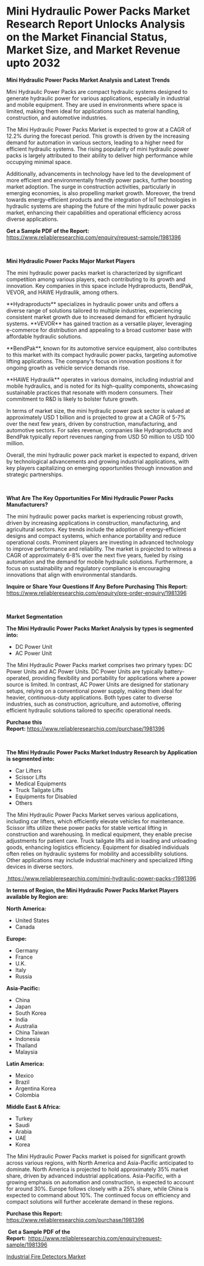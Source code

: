 <p><h1>Mini Hydraulic Power Packs Market Research Report Unlocks Analysis on the Market Financial Status, Market Size, and Market Revenue upto 2032</h1></p><p><strong>Mini Hydraulic Power Packs Market Analysis and Latest Trends</strong></p>
<p><p>Mini Hydraulic Power Packs are compact hydraulic systems designed to generate hydraulic power for various applications, especially in industrial and mobile equipment. They are used in environments where space is limited, making them ideal for applications such as material handling, construction, and automotive industries.</p><p>The Mini Hydraulic Power Packs Market is expected to grow at a CAGR of 12.2% during the forecast period. This growth is driven by the increasing demand for automation in various sectors, leading to a higher need for efficient hydraulic systems. The rising popularity of mini hydraulic power packs is largely attributed to their ability to deliver high performance while occupying minimal space. </p><p>Additionally, advancements in technology have led to the development of more efficient and environmentally friendly power packs, further boosting market adoption. The surge in construction activities, particularly in emerging economies, is also propelling market growth. Moreover, the trend towards energy-efficient products and the integration of IoT technologies in hydraulic systems are shaping the future of the mini hydraulic power packs market, enhancing their capabilities and operational efficiency across diverse applications.</p></p>
<p><strong>Get a Sample PDF of the Report:&nbsp;</strong> <a href="https://www.reliableresearchiq.com/enquiry/request-sample/1981396?utm_campaign=3308&utm_medium=2&utm_source=Github&utm_content=ia&utm_term=10042025&utm_id=mini-hydraulic-power-packs">https://www.reliableresearchiq.com/enquiry/request-sample/1981396</a></p>
<p>&nbsp;</p>
<p><strong>Mini Hydraulic Power Packs Major Market Players</strong></p>
<p><p>The mini hydraulic power packs market is characterized by significant competition among various players, each contributing to its growth and innovation. Key companies in this space include Hydraproducts, BendPak, VEVOR, and HAWE Hydraulik, among others. </p><p>**Hydraproducts** specializes in hydraulic power units and offers a diverse range of solutions tailored to multiple industries, experiencing consistent market growth due to increased demand for efficient hydraulic systems. **VEVOR** has gained traction as a versatile player, leveraging e-commerce for distribution and appealing to a broad customer base with affordable hydraulic solutions.</p><p>**BendPak**, known for its automotive service equipment, also contributes to this market with its compact hydraulic power packs, targeting automotive lifting applications. The company's focus on innovation positions it for ongoing growth as vehicle service demands rise. </p><p>**HAWE Hydraulik** operates in various domains, including industrial and mobile hydraulics, and is noted for its high-quality components, showcasing sustainable practices that resonate with modern consumers. Their commitment to R&D is likely to bolster future growth.</p><p>In terms of market size, the mini hydraulic power pack sector is valued at approximately USD 1 billion and is projected to grow at a CAGR of 5-7% over the next few years, driven by construction, manufacturing, and automotive sectors. For sales revenue, companies like Hydraproducts and BendPak typically report revenues ranging from USD 50 million to USD 100 million.</p><p>Overall, the mini hydraulic power pack market is expected to expand, driven by technological advancements and growing industrial applications, with key players capitalizing on emerging opportunities through innovation and strategic partnerships.</p></p>
<p>&nbsp;</p>
<p><strong>What Are The Key Opportunities For Mini Hydraulic Power Packs Manufacturers?</strong></p>
<p><p>The mini hydraulic power packs market is experiencing robust growth, driven by increasing applications in construction, manufacturing, and agricultural sectors. Key trends include the adoption of energy-efficient designs and compact systems, which enhance portability and reduce operational costs. Prominent players are investing in advanced technology to improve performance and reliability. The market is projected to witness a CAGR of approximately 6-8% over the next five years, fueled by rising automation and the demand for mobile hydraulic solutions. Furthermore, a focus on sustainability and regulatory compliance is encouraging innovations that align with environmental standards.</p></p>
<p><strong>Inquire or Share Your Questions If Any Before Purchasing This Report:</strong> <a href="https://www.reliableresearchiq.com/enquiry/pre-order-enquiry/1981396?utm_campaign=3308&utm_medium=2&utm_source=Github&utm_content=ia&utm_term=10042025&utm_id=mini-hydraulic-power-packs">https://www.reliableresearchiq.com/enquiry/pre-order-enquiry/1981396</a></p>
<p>&nbsp;</p>
<p><strong>Market Segmentation</strong></p>
<p><strong>The Mini Hydraulic Power Packs Market Analysis by types is segmented into:</strong></p>
<p><ul><li>DC Power Unit</li><li>AC Power Unit</li></ul></p>
<p><p>The Mini Hydraulic Power Packs market comprises two primary types: DC Power Units and AC Power Units. DC Power Units are typically battery-operated, providing flexibility and portability for applications where a power source is limited. In contrast, AC Power Units are designed for stationary setups, relying on a conventional power supply, making them ideal for heavier, continuous-duty applications. Both types cater to diverse industries, such as construction, agriculture, and automotive, offering efficient hydraulic solutions tailored to specific operational needs.</p></p>
<p><strong>Purchase this Report:&nbsp;</strong><a href="https://www.reliableresearchiq.com/purchase/1981396?utm_campaign=3308&utm_medium=2&utm_source=Github&utm_content=ia&utm_term=10042025&utm_id=mini-hydraulic-power-packs">https://www.reliableresearchiq.com/purchase/1981396</a></p>
<p>&nbsp;</p>
<p><strong>The Mini Hydraulic Power Packs Market Industry Research by Application is segmented into:</strong></p>
<p><ul><li>Car Lifters</li><li>Scissor Lifts</li><li>Medical Equipments</li><li>Truck Tailgate Lifts</li><li>Equipments for Disabled</li><li>Others</li></ul></p>
<p><p>The Mini Hydraulic Power Packs Market serves various applications, including car lifters, which efficiently elevate vehicles for maintenance. Scissor lifts utilize these power packs for stable vertical lifting in construction and warehousing. In medical equipment, they enable precise adjustments for patient care. Truck tailgate lifts aid in loading and unloading goods, enhancing logistics efficiency. Equipment for disabled individuals often relies on hydraulic systems for mobility and accessibility solutions. Other applications may include industrial machinery and specialized lifting devices in diverse sectors.</p></p>
<p><a href="https://www.reliableresearchiq.com/mini-hydraulic-power-packs-r1981396?utm_campaign=3308&utm_medium=2&utm_source=Github&utm_content=ia&utm_term=10042025&utm_id=mini-hydraulic-power-packs">&nbsp;https://www.reliableresearchiq.com/mini-hydraulic-power-packs-r1981396</a></p>
<p><strong>In terms of Region, the Mini Hydraulic Power Packs Market Players available by Region are:</strong></p>
<p>
    <p> <strong> North America: </strong>
        <ul>
            <li>United States</li>
            <li>Canada</li>
        </ul>
        </p> 
    <p> <strong> Europe: </strong>
        <ul>
            <li>Germany</li>
            <li>France</li>
            <li>U.K.</li>
            <li>Italy</li>
            <li>Russia</li>
        </ul>
        </p> 
    <p> <strong> Asia-Pacific: </strong>
        <ul>
            <li>China</li>
            <li>Japan</li>
            <li>South Korea</li>
            <li>India</li>
            <li>Australia</li>
            <li>China Taiwan</li>
            <li>Indonesia</li>
            <li>Thailand</li>
            <li>Malaysia</li>
        </ul>
        </p> 
    <p> <strong> Latin America: </strong>
        <ul>
            <li>Mexico</li>
            <li>Brazil</li>
            <li>Argentina Korea</li>
            <li>Colombia</li>
        </ul>
        </p> 
    <p> <strong> Middle East & Africa: </strong>
        <ul>
            <li>Turkey</li>
            <li>Saudi</li>
            <li>Arabia</li>
            <li>UAE</li>
            <li>Korea</li>
        </ul>
    </p>
    </p>
<p><p>The Mini Hydraulic Power Packs market is poised for significant growth across various regions, with North America and Asia-Pacific anticipated to dominate. North America is projected to hold approximately 35% market share, driven by advanced industrial applications. Asia-Pacific, with a growing emphasis on automation and construction, is expected to account for around 30%. Europe follows closely with a 25% share, while China is expected to command about 10%. The continued focus on efficiency and compact solutions will further accelerate demand in these regions.</p></p>
<p><strong>Purchase this Report: </strong><a href="https://www.reliableresearchiq.com/purchase/1981396?utm_campaign=3308&utm_medium=2&utm_source=Github&utm_content=ia&utm_term=10042025&utm_id=mini-hydraulic-power-packs">https://www.reliableresearchiq.com/purchase/1981396</a></p>
<p>&nbsp;<strong>Get a Sample PDF of the Report:&nbsp;&nbsp;</strong><a href="https://www.reliableresearchiq.com/enquiry/request-sample/1981396?utm_campaign=3308&utm_medium=2&utm_source=Github&utm_content=ia&utm_term=10042025&utm_id=mini-hydraulic-power-packs">https://www.reliableresearchiq.com/enquiry/request-sample/1981396</a></p>
<p><strong></strong></p>
<p><p><a href="https://github.com/yaldotiedegq/Market-Research-Report-List-1/blob/main/industrial-fire-detectors-market.md?utm_campaign=3308&utm_medium=2&utm_source=Github&utm_content=ia&utm_term=10042025&utm_id=mini-hydraulic-power-packs">Industrial Fire Detectors Market</a></p></p>